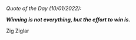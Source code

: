*Quote of the Day (10/01/2022):*

_**Winning is not everything, but the effort to win is.**_

Zig Ziglar